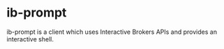 # ib-prompt

ib-prompt is a client which uses Interactive Brokers APIs and provides an interactive shell.
